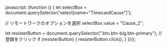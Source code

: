 javascript: (function () {
  let selectBox = document.querySelector('select[name="TimecardCause"]');

  // リモートワークのオプションを選択
  selectBox.value = "Cause_2";

  let resisterButton = document.querySelector(".btn.btn-big.btn-primary");
  // 登録をクリック
  if (resisterButton) {
    resisterButton.click();
  }
})();

